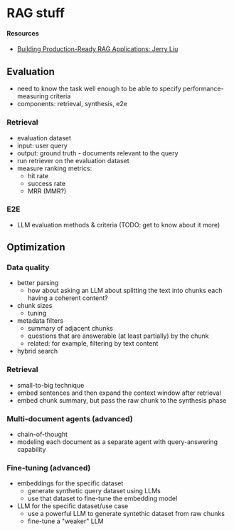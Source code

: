# RAG stuff

#### Resources
- [Building Production-Ready RAG Applications: Jerry Liu](https://youtu.be/TRjq7t2Ms5I?feature=shared)


## Evaluation

- need to know the task well enough to be able to specify performance-measuring criteria
- components: retrieval, synthesis, e2e

### Retrieval

- evaluation dataset
- input: user query
- output: ground truth - documents relevant to the query
- run retriever on the evaluation dataset
- measure ranking metrics:
    - hit rate
    - success rate
    - MRR (MMR?)

### E2E

- LLM evaluation methods & criteria (TODO: get to know about it more)


## Optimization

### Data quality

- better parsing
    - how about asking an LLM about splitting the text into chunks each having a coherent content?
- chunk sizes
    - tuning
- metadata filters
    - summary of adjacent chunks
    - questions that are answerable (at least partially) by the chunk
    - related: for example, filtering by text content
- hybrid search

### Retrieval

- small-to-big technique
- embed sentences and then expand the context window after retrieval
- embed chunk summary, but pass the raw chunk to the synthesis phase

### Multi-document agents (advanced)

- chain-of-thought
- modeling each document as a separate agent with query-answering capability

### Fine-tuning (advanced)

- embeddings for the specific dataset
    - generate synthetic query dataset using LLMs
    - use that dataset to fine-tune the embedding model
- LLM for the specific dataset/use case
    - use a powerful LLM to generate syntethic dataset from raw chunks
    - fine-tune a "weaker" LLM
